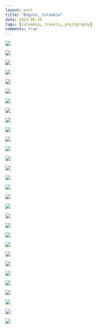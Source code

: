 ```yaml
---
layout: post
title: "Bogotá, Colombia"
date: 2023-06-28
tags: [colombia, travels, photography]
comments: true
---
```

<div class="thumbnail-grid">

<a href="{{ site.url }}/images/posts/2023/2023-06-28-bogota-colombia/DSC_5121.JPG"><img src="{{ site.url }}/images/posts/2023/2023-06-28-bogota-colombia/DSC_5121.JPG" class="thumbnail"></a>

<a href="{{ site.url }}/images/posts/2023/2023-06-28-bogota-colombia/DSC_5141.JPG"><img src="{{ site.url }}/images/posts/2023/2023-06-28-bogota-colombia/DSC_5141.JPG" class="thumbnail"></a>

<a href="{{ site.url }}/images/posts/2023/2023-06-28-bogota-colombia/DSC_5144.JPG"><img src="{{ site.url }}/images/posts/2023/2023-06-28-bogota-colombia/DSC_5144.JPG" class="thumbnail"></a>

<a href="{{ site.url }}/images/posts/2023/2023-06-28-bogota-colombia/DSC_5149.JPG"><img src="{{ site.url }}/images/posts/2023/2023-06-28-bogota-colombia/DSC_5149.JPG" class="thumbnail"></a>

<a href="{{ site.url }}/images/posts/2023/2023-06-28-bogota-colombia/DSC_5163.JPG"><img src="{{ site.url }}/images/posts/2023/2023-06-28-bogota-colombia/DSC_5163.JPG" class="thumbnail"></a>

<a href="{{ site.url }}/images/posts/2023/2023-06-28-bogota-colombia/DSC_5164.JPG"><img src="{{ site.url }}/images/posts/2023/2023-06-28-bogota-colombia/DSC_5164.JPG" class="thumbnail"></a>

<a href="{{ site.url }}/images/posts/2023/2023-06-28-bogota-colombia/DSC_5166.JPG"><img src="{{ site.url }}/images/posts/2023/2023-06-28-bogota-colombia/DSC_5166.JPG" class="thumbnail"></a>

<a href="{{ site.url }}/images/posts/2023/2023-06-28-bogota-colombia/DSC_5171.JPG"><img src="{{ site.url }}/images/posts/2023/2023-06-28-bogota-colombia/DSC_5171.JPG" class="thumbnail"></a>

<a href="{{ site.url }}/images/posts/2023/2023-06-28-bogota-colombia/DSC_5175.JPG"><img src="{{ site.url }}/images/posts/2023/2023-06-28-bogota-colombia/DSC_5175.JPG" class="thumbnail"></a>

<a href="{{ site.url }}/images/posts/2023/2023-06-28-bogota-colombia/DSC_5177.JPG"><img src="{{ site.url }}/images/posts/2023/2023-06-28-bogota-colombia/DSC_5177.JPG" class="thumbnail"></a>

<a href="{{ site.url }}/images/posts/2023/2023-06-28-bogota-colombia/DSC_5181.JPG"><img src="{{ site.url }}/images/posts/2023/2023-06-28-bogota-colombia/DSC_5181.JPG" class="thumbnail"></a>

<a href="{{ site.url }}/images/posts/2023/2023-06-28-bogota-colombia/DSC_5185.JPG"><img src="{{ site.url }}/images/posts/2023/2023-06-28-bogota-colombia/DSC_5185.JPG" class="thumbnail"></a>

<a href="{{ site.url }}/images/posts/2023/2023-06-28-bogota-colombia/DSC_5188.JPG"><img src="{{ site.url }}/images/posts/2023/2023-06-28-bogota-colombia/DSC_5188.JPG" class="thumbnail"></a>

<a href="{{ site.url }}/images/posts/2023/2023-06-28-bogota-colombia/DSC_5189.JPG"><img src="{{ site.url }}/images/posts/2023/2023-06-28-bogota-colombia/DSC_5189.JPG" class="thumbnail"></a>

<a href="{{ site.url }}/images/posts/2023/2023-06-28-bogota-colombia/DSC_5190.JPG"><img src="{{ site.url }}/images/posts/2023/2023-06-28-bogota-colombia/DSC_5190.JPG" class="thumbnail"></a>

<a href="{{ site.url }}/images/posts/2023/2023-06-28-bogota-colombia/DSC_5191.JPG"><img src="{{ site.url }}/images/posts/2023/2023-06-28-bogota-colombia/DSC_5191.JPG" class="thumbnail"></a>

<a href="{{ site.url }}/images/posts/2023/2023-06-28-bogota-colombia/DSC_5192.JPG"><img src="{{ site.url }}/images/posts/2023/2023-06-28-bogota-colombia/DSC_5192.JPG" class="thumbnail"></a>

<a href="{{ site.url }}/images/posts/2023/2023-06-28-bogota-colombia/DSC_5196.JPG"><img src="{{ site.url }}/images/posts/2023/2023-06-28-bogota-colombia/DSC_5196.JPG" class="thumbnail"></a>

<a href="{{ site.url }}/images/posts/2023/2023-06-28-bogota-colombia/DSC_5197.JPG"><img src="{{ site.url }}/images/posts/2023/2023-06-28-bogota-colombia/DSC_5197.JPG" class="thumbnail"></a>

<a href="{{ site.url }}/images/posts/2023/2023-06-28-bogota-colombia/DSC_5199.JPG"><img src="{{ site.url }}/images/posts/2023/2023-06-28-bogota-colombia/DSC_5199.JPG" class="thumbnail"></a>

<a href="{{ site.url }}/images/posts/2023/2023-06-28-bogota-colombia/DSC_5201.JPG"><img src="{{ site.url }}/images/posts/2023/2023-06-28-bogota-colombia/DSC_5201.JPG" class="thumbnail"></a>

<a href="{{ site.url }}/images/posts/2023/2023-06-28-bogota-colombia/DSC_5203.JPG"><img src="{{ site.url }}/images/posts/2023/2023-06-28-bogota-colombia/DSC_5203.JPG" class="thumbnail"></a>

<a href="{{ site.url }}/images/posts/2023/2023-06-28-bogota-colombia/DSC_5205.JPG"><img src="{{ site.url }}/images/posts/2023/2023-06-28-bogota-colombia/DSC_5205.JPG" class="thumbnail"></a>

<a href="{{ site.url }}/images/posts/2023/2023-06-28-bogota-colombia/DSC_5207.JPG"><img src="{{ site.url }}/images/posts/2023/2023-06-28-bogota-colombia/DSC_5207.JPG" class="thumbnail"></a>

<a href="{{ site.url }}/images/posts/2023/2023-06-28-bogota-colombia/DSC_5210.JPG"><img src="{{ site.url }}/images/posts/2023/2023-06-28-bogota-colombia/DSC_5210.JPG" class="thumbnail"></a>

<a href="{{ site.url }}/images/posts/2023/2023-06-28-bogota-colombia/DSC_5215.JPG"><img src="{{ site.url }}/images/posts/2023/2023-06-28-bogota-colombia/DSC_5215.JPG" class="thumbnail"></a>

<a href="{{ site.url }}/images/posts/2023/2023-06-28-bogota-colombia/DSC_5216.JPG"><img src="{{ site.url }}/images/posts/2023/2023-06-28-bogota-colombia/DSC_5216.JPG" class="thumbnail"></a>

<a href="{{ site.url }}/images/posts/2023/2023-06-28-bogota-colombia/DSC_5217.JPG"><img src="{{ site.url }}/images/posts/2023/2023-06-28-bogota-colombia/DSC_5217.JPG" class="thumbnail"></a>

<a href="{{ site.url }}/images/posts/2023/2023-06-28-bogota-colombia/DSC_5218.JPG"><img src="{{ site.url }}/images/posts/2023/2023-06-28-bogota-colombia/DSC_5218.JPG" class="thumbnail"></a>

<a href="{{ site.url }}/images/posts/2023/2023-06-28-bogota-colombia/DSC_5220.JPG"><img src="{{ site.url }}/images/posts/2023/2023-06-28-bogota-colombia/DSC_5220.JPG" class="thumbnail"></a>

</div>